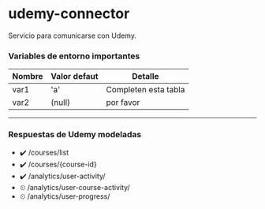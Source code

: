# udemy-connector

Servicio para comunicarse con Udemy.

### Variables de entorno importantes

| Nombre | Valor defaut | Detalle |
| ----------------- | ------------------ | - |
| var1  | 'a'  | Completen esta tabla |
| var2  | (null)  | por favor |

---

### Respuestas de Udemy modeladas

- ✔️ /courses/list
- ✔️ /courses/{course-id}
- ✔️ /analytics/user-activity/
- ⏲ /analytics/user-course-activity/
- ⏲ /analytics/user-progress/